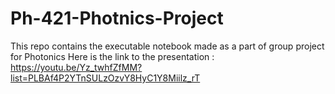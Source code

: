 # Ph-421-Photnics-Project
This repo contains the executable notebook made as a part of group project  for Photonics
Here is the link to the presentation : https://youtu.be/Yz_twhfZfMM?list=PLBAf4P2YTnSULzOzvY8HyC1Y8Miilz_rT 
